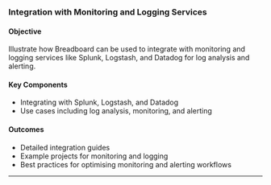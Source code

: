 ### Integration with Monitoring and Logging Services

#### Objective

Illustrate how Breadboard can be used to integrate with monitoring and logging services like Splunk, Logstash, and Datadog for log analysis and alerting.

#### Key Components

- Integrating with Splunk, Logstash, and Datadog
- Use cases including log analysis, monitoring, and alerting

#### Outcomes

- Detailed integration guides
- Example projects for monitoring and logging
- Best practices for optimising monitoring and alerting workflows

---